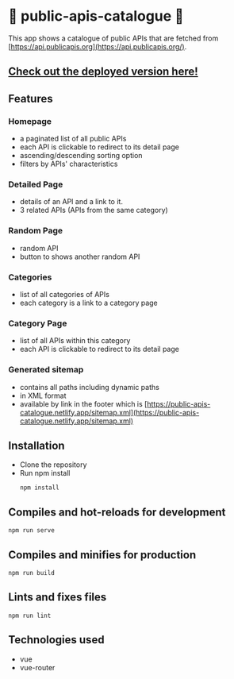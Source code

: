 # :book: public-apis-catalogue :book:

This app shows a catalogue of public APIs that are fetched from [https://api.publicapis.org](https://api.publicapis.org/).

## [Check out the deployed version here!](https://public-apis-catalogue.netlify.app)

## Features

### Homepage
- a paginated list of all public APIs
- each API is clickable to redirect to its detail page
- ascending/descending sorting option
- filters by APIs' characteristics
### Detailed Page
- details of an API and a link to it.
- 3 related APIs (APIs from the same category)
### Random Page
- random API
- button to shows another random API
### Categories
- list of all categories of APIs
- each category is a link to a category page
### Category Page
- list of all APIs within this category
- each API is clickable to redirect to its detail page
### Generated sitemap
- contains all paths including dynamic paths
- in XML format
- available by link in the footer which is [https://public-apis-catalogue.netlify.app/sitemap.xml](https://public-apis-catalogue.netlify.app/sitemap.xml)

## Installation

- Clone the repository
- Run npm install
  ```
  npm install
  ```

## Compiles and hot-reloads for development

```
npm run serve
```

## Compiles and minifies for production

```
npm run build
```

## Lints and fixes files

```
npm run lint
```


## Technologies used

- vue
- vue-router
